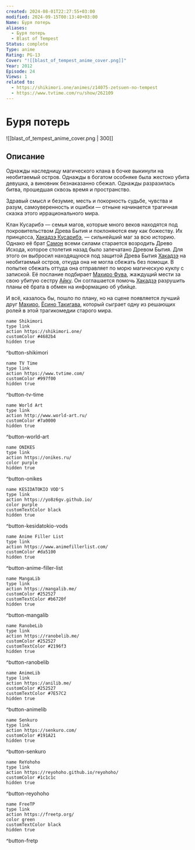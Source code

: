 ```yaml
---
created: 2024-08-01T22:27:55+03:00
modified: 2024-09-15T00:13:40+03:00
Name: Буря потерь
aliases:
  - Буря потерь
  - Blast of Tempest
Status: complete
Type: anime
Rating: PG-13
Cover: "![[blast_of_tempest_anime_cover.png]]"
Year: 2012
Episode: 24
Views: 1
related to:
  - https://shikimori.one/animes/z14075-zetsuen-no-tempest
  - https://www.tvtime.com/ru/show/262109
---
```


# Буря потерь

![[blast_of_tempest_anime_cover.png | 300]]


## Описание

Однажды наследницу магического клана в бочке выкинули на необитаемый остров. Однажды в богатом особняке была жестоко убита девушка, а виновник безнаказанно сбежал. Однажды разразилась битва, прошедшая сквозь время и пространство.

Здравый смысл и безумие, месть и покорность судьбе, чувства и разум, самоуверенность и ошибки — отныне начинается трагичная сказка этого иррационального мира.

Клан Кусарибэ — семья магов, которые много веков находятся под покровительством Древа Бытия и поклоняются ему как божеству. Их принцесса, [Хакадзэ Кусарибэ](https://shikimori.one/characters/62583-hakaze-kusaribe), — сильнейший маг за всю историю. Однако её брат [Самон](https://shikimori.one/characters/68419-samon-kusaribe) всеми силами старается возродить Древо Исхода, которое столетия назад было запечатано Древом Бытия. Для этого он выбросил находящуюся под защитой Древа Бытия [Хакадзэ](https://shikimori.one/characters/62583-hakaze-kusaribe) на необитаемый остров, откуда она не могла сбежать без помощи. В попытке сбежать оттуда она отправляет по морю магическую куклу с запиской. Её послание подбирает [Махиро Фува](https://shikimori.one/characters/42202-mahiro-fuwa), жаждущий мести за свою убитую сестру [Айку](https://shikimori.one/characters/62581-aika-fuwa). Он соглашается помочь [Хакадзэ](https://shikimori.one/characters/62583-hakaze-kusaribe) разрушить планы её брата в обмен на информацию об убийце.

И всё, казалось бы, пошло по плану, но на сцене появляется лучший друг [Махиро](https://shikimori.one/characters/42202-mahiro-fuwa), [Ёсино Такигава](https://shikimori.one/characters/43737-yoshino-takigawa), который сыграет одну из решающих ролей в этой трагикомедии старого мира.


```button
name Shikimori
type link
action https://shikimori.one/
customColor #4682b4
hidden true
```
^button-shikimori

```button
name TV Time
type link
action https://www.tvtime.com/
customColor #997f00
hidden true
```
^button-tv-time

```button
name World Art
type link
action http://www.world-art.ru/
customColor #7a0000
hidden true
```
^button-world-art

```button
name ONIKES
type link
action https://onikes.ru/
color purple
hidden true
```
^button-onikes

```button
name KESIDATOKIO VOD'S
type link
action https://yo8z6gv.github.io/
color purple
customTextColor black
hidden true
```
^button-kesidatokio-vods

```button
name Anime Filler List
type link
action https://www.animefillerlist.com/
customColor #da5100
hidden true
```
^button-anime-filler-list

```button
name MangaLib
type link
action https://mangalib.me/
customColor #252527
customTextColor #b6720f
hidden true
```
^button-mangalib

```button
name RanobeLib
type link
action https://ranobelib.me/
customColor #252527
customTextColor #2196f3
hidden true
```
^button-ranobelib

```button
name AnimeLib
type link
action https://anilib.me/
customColor #252527
customTextColor #7E57C2
hidden true
```
^button-animelib

```button
name Senkuro
type link
action https://senkuro.com/
customColor #191A21
hidden true
```
^button-senkuro

```button
name ReYohoho
type link
action https://reyohoho.github.io/reyohoho/
customColor #1c1c1c
hidden true
```
^button-reyohoho

```button
name FreeTP
type link
action https://freetp.org/
color green
customTextColor black
hidden true
```
^button-fretp
